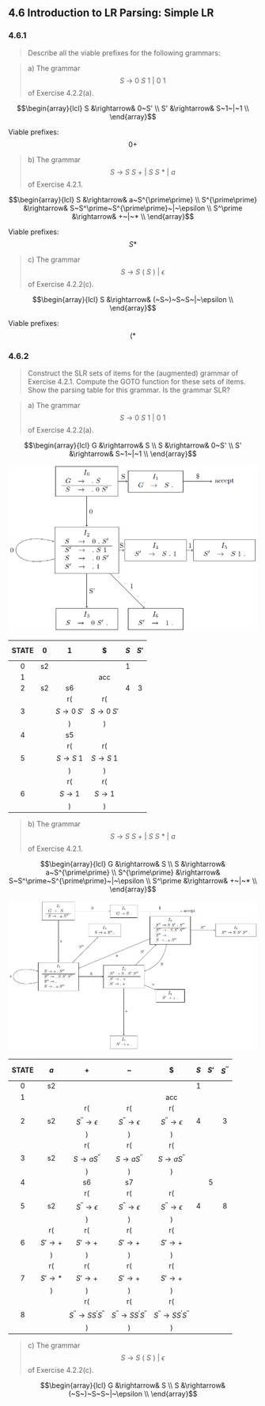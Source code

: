 ## 4.6 Introduction to LR Parsing: Simple LR

### 4.6.1

> Describe all the viable prefixes for the following grammars:

> a) The grammar $$S~\rightarrow~0~S~1~|~0~1$$ of Exercise 4.2.2(a).

$$\begin{array}{lcl}
S &\rightarrow& 0~S' \\
S' &\rightarrow& S~1~|~1 \\
\end{array}$$

Viable prefixes: $$0+$$

> b) The grammar $$S~\rightarrow~S~S~+~|~S~S~*~|~a$$ of Exercise 4.2.1.

$$\begin{array}{lcl}
S &\rightarrow& a~S^{\prime\prime} \\
S^{\prime\prime} &\rightarrow& S~S^\prime~S^{\prime\prime}~|~\epsilon \\
S^\prime &\rightarrow& +~|~* \\
\end{array}$$

Viable prefixes: $$S*$$

> c) The grammar $$S~\rightarrow~S~(~S~)~|~\epsilon$$ of Exercise 4.2.2(c).

$$\begin{array}{lcl}
S &\rightarrow& (~S~)~S~S~|~\epsilon \\
\end{array}$$

Viable prefixes: $$(*$$

### 4.6.2

> Construct the SLR sets of items for the (augmented) grammar of Exercise 4.2.1. Compute the GOTO function for these sets of items. Show the parsing table for this grammar. Is the grammar SLR?

> a) The grammar $$S~\rightarrow~0~S~1~|~0~1$$ of Exercise 4.2.2(a).

$$\begin{array}{lcl}
G &\rightarrow& S \\
S &\rightarrow& 0~S' \\
S' &\rightarrow& S~1~|~1 \\
\end{array}$$

![](./img/4.6.2.a.png)

| STATE | $$0$$ | $$1$$ | $$\$$$ | $$S$$ | $$S'$$ |
|:-----:|:-----:|:-----:|:------:|:-----:|:------:|
| 0 | s2 | | | 1 | |
| 1 | | | acc | | |
| 2 | s2 | s6 | | 4 | 3 |
| 3 | | r($$S \rightarrow 0~S'$$) | r($$S \rightarrow 0~S'$$) | | |
| 4 | | s5 | | | |
| 5 | | r($$S \rightarrow S~1$$) | r($$S \rightarrow S~1$$) | | |
| 6 | | r($$S \rightarrow 1$$) | r($$S \rightarrow 1$$) | | |

> b) The grammar $$S~\rightarrow~S~S~+~|~S~S~*~|~a$$ of Exercise 4.2.1.

$$\begin{array}{lcl}
G &\rightarrow& S \\
S &\rightarrow& a~S^{\prime\prime} \\
S^{\prime\prime} &\rightarrow& S~S^\prime~S^{\prime\prime}~|~\epsilon \\
S^\prime &\rightarrow& +~|~* \\
\end{array}$$

![](./img/4.6.2.b.png)

| STATE | $$a$$ | $$+$$ | $$-$$ | $$\$$$ | $$S$$ | $$S'$$ | $$S^{\prime\prime}$$ |
|:-----:|:-----:|:-----:|:-----:|:------:|:------:|:------:|:------:|
| 0 | s2 |  |  |  | 1 |  |  |
| 1 |  |  |  | acc |  |  |  |
| 2 | s2 | r($$S^{\prime\prime} \rightarrow \epsilon$$) | r($$S^{\prime\prime} \rightarrow \epsilon$$) | r($$S^{\prime\prime} \rightarrow \epsilon$$) | 4 |  | 3 |
| 3 | s2 | r($$S \rightarrow aS^{\prime\prime}$$) | r($$S \rightarrow aS^{\prime\prime}$$) | r($$S \rightarrow aS^{\prime\prime}$$) |  |  |  |
| 4 |  | s6 | s7 |  |  | 5 |  |
| 5 | s2 | r($$S^{\prime\prime} \rightarrow \epsilon$$) | r($$S^{\prime\prime} \rightarrow \epsilon$$) | r($$S^{\prime\prime} \rightarrow \epsilon$$) | 4 |  | 8 |
| 6 | r($$S' \rightarrow +$$) | r($$S' \rightarrow +$$) | r($$S' \rightarrow +$$) | r($$S' \rightarrow +$$) |  |  |  |
| 7 | r($$S' \rightarrow *$$) | r($$S' \rightarrow +$$) | r($$S' \rightarrow +$$) | r($$S' \rightarrow +$$) |  |  |  |
| 8 |  | r($$S^{\prime\prime} \rightarrow SS^\prime S^{\prime\prime}$$) | r($$S^{\prime\prime} \rightarrow SS^\prime S^{\prime\prime}$$) | r($$S^{\prime\prime} \rightarrow SS^\prime S^{\prime\prime}$$) |  |  |  |

> c) The grammar $$S~\rightarrow~S~(~S~)~|~\epsilon$$ of Exercise 4.2.2(c).

$$\begin{array}{lcl}
G &\rightarrow& S \\
S &\rightarrow& (~S~)~S~S~|~\epsilon \\
\end{array}$$
